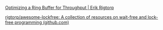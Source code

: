 [Optimizing a Ring Buffer for Throughput | Erik Rigtorp](https://rigtorp.se/ringbuffer/)

[rigtorp/awesome-lockfree: A collection of resources on wait-free and lock-free programming (github.com)](https://github.com/rigtorp/awesome-lockfree)
